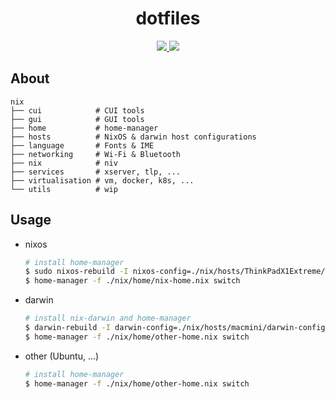 <div align="center">
<h1>dotfiles</h1>
<a href="https://nixos.org">
<img src="https://img.shields.io/badge/NixOS-20.09-blue?style=for-the-badge&logo=NixOS&logoColor=white">
</a>
<img  src="https://img.shields.io/github/license/ttak0422/dotfiles?style=for-the-badge&color=black">
</div>

## About

```
nix
├── cui            # CUI tools
├── gui            # GUI tools
├── home           # home-manager
├── hosts          # NixOS & darwin host configurations
├── language       # Fonts & IME
├── networking     # Wi-Fi & Bluetooth
├── nix            # niv
├── services       # xserver, tlp, ...
├── virtualisation # vm, docker, k8s, ...
└── utils          # wip
```

## Usage

- nixos

    ```bash
    # install home-manager
    $ sudo nixos-rebuild -I nixos-config=./nix/hosts/ThinkPadX1Extreme/configuration.nix switch
    $ home-manager -f ./nix/home/nix-home.nix switch
    ```

- darwin

    ```bash
    # install nix-darwin and home-manager
    $ darwin-rebuild -I darwin-config=./nix/hosts/macmini/darwin-configuration.nix switch
    $ home-manager -f ./nix/home/other-home.nix switch
    ```

- other (Ubuntu, ...)

    ```bash
    # install home-manager
    $ home-manager -f ./nix/home/other-home.nix switch
    ```